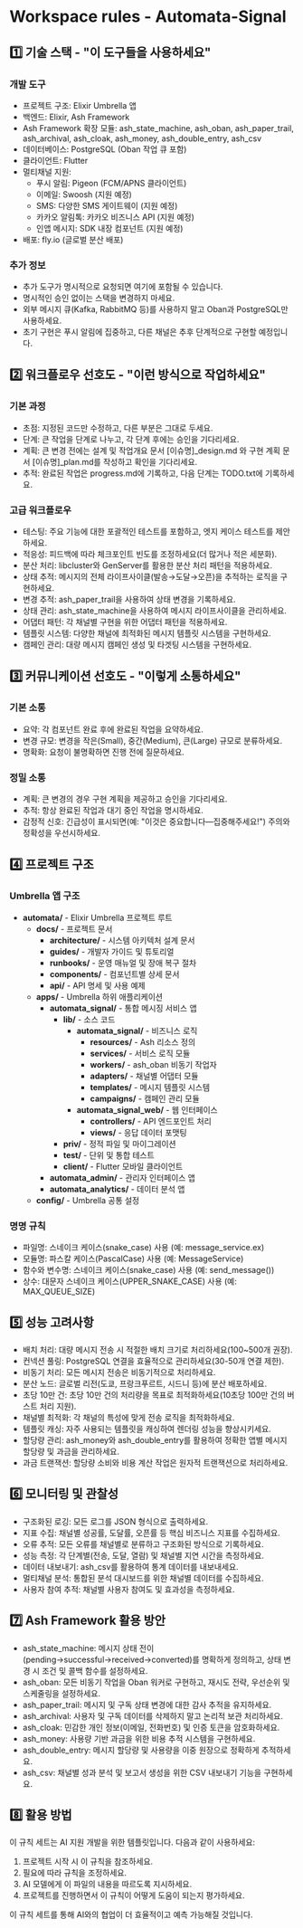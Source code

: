 # Workspace rules - Automata-Signal

## 1️⃣ 기술 스택 - "이 도구들을 사용하세요"

### 개발 도구

- 프로젝트 구조: Elixir Umbrella 앱
- 백엔드: Elixir, Ash Framework
- Ash Framework 확장 모듈: ash_state_machine, ash_oban, ash_paper_trail, ash_archival, ash_cloak, ash_money, ash_double_entry, ash_csv
- 데이터베이스: PostgreSQL (Oban 작업 큐 포함)
- 클라이언트: Flutter
- 멀티채널 지원:
    - 푸시 알림: Pigeon (FCM/APNS 클라이언트)
    - 이메일: Swoosh (지원 예정)
    - SMS: 다양한 SMS 게이트웨이 (지원 예정)
    - 카카오 알림톡: 카카오 비즈니스 API (지원 예정)
    - 인앱 메시지: SDK 내장 컴포넌트 (지원 예정)
- 배포: fly.io (글로벌 분산 배포)

### 추가 정보

- 추가 도구가 명시적으로 요청되면 여기에 포함될 수 있습니다.
- 명시적인 승인 없이는 스택을 변경하지 마세요.
- 외부 메시지 큐(Kafka, RabbitMQ 등)를 사용하지 말고 Oban과 PostgreSQL만 사용하세요.
- 초기 구현은 푸시 알림에 집중하고, 다른 채널은 추후 단계적으로 구현할 예정입니다.

## 2️⃣ 워크플로우 선호도 - "이런 방식으로 작업하세요"

### 기본 과정

- 초점: 지정된 코드만 수정하고, 다른 부분은 그대로 두세요.
- 단계: 큰 작업을 단계로 나누고, 각 단계 후에는 승인을 기다리세요.
- 계획: 큰 변경 전에는 설계 및 작업개요 문서 [이슈명]_design.md 와 구현 계획 문서 [이슈명]_plan.md를 작성하고 확인을 기다리세요.
- 추적: 완료된 작업은 progress.md에 기록하고, 다음 단계는 TODO.txt에 기록하세요.

### 고급 워크플로우

- 테스팅: 주요 기능에 대한 포괄적인 테스트를 포함하고, 엣지 케이스 테스트를 제안하세요.
- 적응성: 피드백에 따라 체크포인트 빈도를 조정하세요(더 많거나 적은 세분화).
- 분산 처리: libcluster와 GenServer를 활용한 분산 처리 패턴을 적용하세요.
- 상태 추적: 메시지의 전체 라이프사이클(발송→도달→오픈)을 추적하는 로직을 구현하세요.
- 변경 추적: ash_paper_trail을 사용하여 상태 변경을 기록하세요.
- 상태 관리: ash_state_machine을 사용하여 메시지 라이프사이클을 관리하세요.
- 어댑터 패턴: 각 채널별 구현을 위한 어댑터 패턴을 적용하세요.
- 템플릿 시스템: 다양한 채널에 최적화된 메시지 템플릿 시스템을 구현하세요.
- 캠페인 관리: 대량 메시지 캠페인 생성 및 타겟팅 시스템을 구현하세요.

## 3️⃣ 커뮤니케이션 선호도 - "이렇게 소통하세요"

### 기본 소통

- 요약: 각 컴포넌트 완료 후에 완료된 작업을 요약하세요.
- 변경 규모: 변경을 작은(Small), 중간(Medium), 큰(Large) 규모로 분류하세요.
- 명확화: 요청이 불명확하면 진행 전에 질문하세요.

### 정밀 소통

- 계획: 큰 변경의 경우 구현 계획을 제공하고 승인을 기다리세요.
- 추적: 항상 완료된 작업과 대기 중인 작업을 명시하세요.
- 감정적 신호: 긴급성이 표시되면(예: "이것은 중요합니다—집중해주세요!") 주의와 정확성을 우선시하세요.

## 4️⃣ 프로젝트 구조

### Umbrella 앱 구조

- **automata/** - Elixir Umbrella 프로젝트 루트
    - **docs/** - 프로젝트 문서
        - **architecture/** - 시스템 아키텍처 설계 문서
        - **guides/** - 개발자 가이드 및 튜토리얼
        - **runbooks/** - 운영 매뉴얼 및 장애 복구 절차
        - **components/** - 컴포넌트별 상세 문서
        - **api/** - API 명세 및 사용 예제
    - **apps/** - Umbrella 하위 애플리케이션
        - **automata_signal/** - 통합 메시징 서비스 앱
            - **lib/** - 소스 코드
                - **automata_signal/** - 비즈니스 로직
                    - **resources/** - Ash 리소스 정의
                    - **services/** - 서비스 로직 모듈
                    - **workers/** - ash_oban 비동기 작업자
                    - **adapters/** - 채널별 어댑터 모듈
                    - **templates/** - 메시지 템플릿 시스템
                    - **campaigns/** - 캠페인 관리 모듈
                - **automata_signal_web/** - 웹 인터페이스
                    - **controllers/** - API 엔드포인트 처리
                    - **views/** - 응답 데이터 포맷팅
            - **priv/** - 정적 파일 및 마이그레이션
            - **test/** - 단위 및 통합 테스트
            - **client/** - Flutter 모바일 클라이언트
        - **automata_admin/** - 관리자 인터페이스 앱
        - **automata_analytics/** - 데이터 분석 앱
    - **config/** - Umbrella 공통 설정

### 명명 규칙

- 파일명: 스네이크 케이스(snake_case) 사용 (예: message_service.ex)
- 모듈명: 파스칼 케이스(PascalCase) 사용 (예: MessageService)
- 함수와 변수명: 스네이크 케이스(snake_case) 사용 (예: send_message())
- 상수: 대문자 스네이크 케이스(UPPER_SNAKE_CASE) 사용 (예: MAX_QUEUE_SIZE)

## 5️⃣ 성능 고려사항

- 배치 처리: 대량 메시지 전송 시 적절한 배치 크기로 처리하세요(100~500개 권장).
- 컨넥션 풀링: PostgreSQL 연결을 효율적으로 관리하세요(30-50개 연결 제한).
- 비동기 처리: 모든 메시지 전송은 비동기적으로 처리하세요.
- 분산 노드: 글로벌 리전(도쿄, 프랑크푸르트, 시드니 등)에 분산 배포하세요.
- 초당 10만 건: 초당 10만 건의 처리량을 목표로 최적화하세요(10초당 100만 건의 버스트 처리 지원).
- 채널별 최적화: 각 채널의 특성에 맞게 전송 로직을 최적화하세요.
- 템플릿 캐싱: 자주 사용되는 템플릿을 캐싱하여 렌더링 성능을 향상시키세요.
- 할당량 관리: ash_money와 ash_double_entry를 활용하여 정확한 앱별 메시지 할당량 및 과금을 관리하세요.
- 과금 트랜잭션: 할당량 소비와 비용 계산 작업은 원자적 트랜잭션으로 처리하세요.

## 6️⃣ 모니터링 및 관찰성

- 구조화된 로깅: 모든 로그를 JSON 형식으로 출력하세요.
- 지표 수집: 채널별 성공률, 도달률, 오픈률 등 핵심 비즈니스 지표를 수집하세요.
- 오류 추적: 모든 오류를 채널별로 분류하고 구조화된 방식으로 기록하세요.
- 성능 측정: 각 단계별(전송, 도달, 열람) 및 채널별 지연 시간을 측정하세요.
- 데이터 내보내기: ash_csv를 활용하여 통계 데이터를 내보내세요.
- 멀티채널 분석: 통합된 분석 대시보드를 위한 채널별 데이터를 수집하세요.
- 사용자 참여 추적: 채널별 사용자 참여도 및 효과성을 측정하세요.

## 7️⃣ Ash Framework 활용 방안

- ash_state_machine: 메시지 상태 전이(pending→successful→received→converted)를 명확하게 정의하고, 상태 변경 시 조건 및 콜백 함수를 설정하세요.
- ash_oban: 모든 비동기 작업을 Oban 워커로 구현하고, 재시도 전략, 우선순위 및 스케줄링을 설정하세요.
- ash_paper_trail: 메시지 및 구독 상태 변경에 대한 감사 추적을 유지하세요.
- ash_archival: 사용자 및 구독 데이터를 삭제하지 말고 논리적 보관 처리하세요.
- ash_cloak: 민감한 개인 정보(이메일, 전화번호) 및 인증 토큰을 암호화하세요.
- ash_money: 사용량 기반 과금을 위한 비용 추적 시스템을 구현하세요.
- ash_double_entry: 메시지 할당량 및 사용량을 이중 원장으로 정확하게 추적하세요.
- ash_csv: 채널별 성과 분석 및 보고서 생성을 위한 CSV 내보내기 기능을 구현하세요.

## 8️⃣ 활용 방법

이 규칙 세트는 AI 지원 개발을 위한 템플릿입니다. 다음과 같이 사용하세요:

1. 프로젝트 시작 시 이 규칙을 참조하세요.
2. 필요에 따라 규칙을 조정하세요.
3. AI 모델에게 이 파일의 내용을 따르도록 지시하세요.
4. 프로젝트를 진행하면서 이 규칙이 어떻게 도움이 되는지 평가하세요.

이 규칙 세트를 통해 AI와의 협업이 더 효율적이고 예측 가능해질 것입니다.